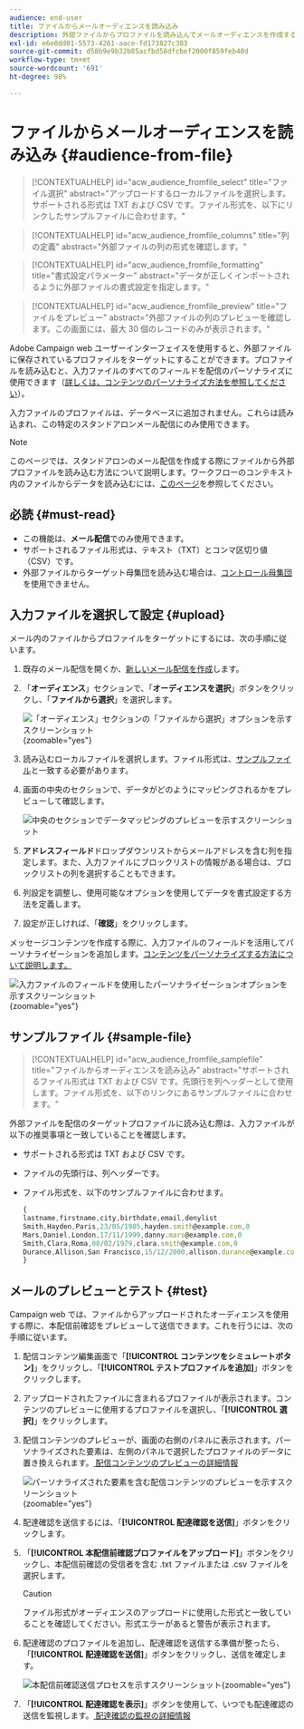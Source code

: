 ```yaml
---
audience: end-user
title: ファイルからメールオーディエンスを読み込み
description: 外部ファイルからプロファイルを読み込んでメールオーディエンスを作成する方法を学ぶ
exl-id: e6e0dd01-5573-4261-aace-fd173827c383
source-git-commit: d58b9e9b32b85acfbd58dfcbef2000f859feb40d
workflow-type: tm+mt
source-wordcount: '691'
ht-degree: 98%

---
```


# ファイルからメールオーディエンスを読み込み {#audience-from-file}

>[!CONTEXTUALHELP]
>id="acw_audience_fromfile_select"
>title="ファイル選択"
>abstract="アップロードするローカルファイルを選択します。サポートされる形式は TXT および CSV です。ファイル形式を、以下にリンクしたサンプルファイルに合わせます。"

>[!CONTEXTUALHELP]
>id="acw_audience_fromfile_columns"
>title="列の定義"
>abstract="外部ファイルの列の形式を確認します。"

>[!CONTEXTUALHELP]
>id="acw_audience_fromfile_formatting"
>title="書式設定パラメーター"
>abstract="データが正しくインポートされるように外部ファイルの書式設定を指定します。"

>[!CONTEXTUALHELP]
>id="acw_audience_fromfile_preview"
>title="ファイルをプレビュー"
>abstract="外部ファイルの列のプレビューを確認します。この画面には、最大 30 個のレコードのみが表示されます。"

Adobe Campaign web ユーザーインターフェイスを使用すると、外部ファイルに保存されているプロファイルをターゲットにすることができます。プロファイルを読み込むと、入力ファイルのすべてのフィールドを配信のパーソナライズに使用できます（[詳しくは、コンテンツのパーソナライズ方法を参照してください](../personalization/personalize.md)）。

入力ファイルのプロファイルは、データベースに追加されません。これらは読み込まれ、この特定のスタンドアロンメール配信にのみ使用できます。

>[!NOTE]
>
>このページでは、スタンドアロンのメール配信を作成する際にファイルから外部プロファイルを読み込む方法について説明します。ワークフローのコンテキスト内のファイルからデータを読み込むには、[このページ](../workflows/activities/load-file.md)を参照してください。

## 必読 {#must-read}

* この機能は、**メール配信**&#x200B;でのみ使用できます。
* サポートされるファイル形式は、テキスト（TXT）とコンマ区切り値（CSV）です。
* 外部ファイルからターゲット母集団を読み込む場合は、[コントロール母集団](control-group.md)を使用できません。

## 入力ファイルを選択して設定 {#upload}

メール内のファイルからプロファイルをターゲットにするには、次の手順に従います。

1. 既存のメール配信を開くか、[新しいメール配信を作成](../email/create-email.md)します。
1. 「**オーディエンス**」セクションで、「**オーディエンスを選択**」ボタンをクリックし、「**ファイルから選択**」を選択します。

   ![「オーディエンス」セクションの「ファイルから選択」オプションを示すスクリーンショット](assets/select-from-file.png){zoomable="yes"}

1. 読み込むローカルファイルを選択します。ファイル形式は、[サンプルファイル](#sample-file)と一致する必要があります。
1. 画面の中央のセクションで、データがどのようにマッピングされるかをプレビューして確認します。

   ![中央のセクションでデータマッピングのプレビューを示すスクリーンショット](assets/select-from-file-map.png)

1. **アドレスフィールド**&#x200B;ドロップダウンリストからメールアドレスを含む列を指定します。また、入力ファイルにブロックリストの情報がある場合は、ブロックリストの列を選択することもできます。
1. 列設定を調整し、使用可能なオプションを使用してデータを書式設定する方法を定義します。
1. 設定が正しければ、「**確認**」をクリックします。

メッセージコンテンツを作成する際に、入力ファイルのフィールドを活用してパーソナライゼーションを追加します。[コンテンツをパーソナライズする方法について説明します。](../personalization/personalize.md)

![入力ファイルのフィールドを使用したパーソナライゼーションオプションを示すスクリーンショット](assets/select-external-perso.png){zoomable="yes"}

## サンプルファイル {#sample-file}

>[!CONTEXTUALHELP]
>id="acw_audience_fromfile_samplefile"
>title="ファイルからオーディエンスを読み込み"
>abstract="サポートされるファイル形式は TXT および CSV です。先頭行を列ヘッダーとして使用します。ファイル形式を、以下のリンクにあるサンプルファイルに合わせます。"

外部ファイルを配信のターゲットプロファイルに読み込む際は、入力ファイルが以下の推奨事項と一致していることを確認します。

* サポートされる形式は TXT および CSV です。
* ファイルの先頭行は、列ヘッダーです。
* ファイル形式を、以下のサンプルファイルに合わせます。

  ```javascript
  {
  lastname,firstname,city,birthdate,email,denylist
  Smith,Hayden,Paris,23/05/1985,hayden.smith@example.com,0
  Mars,Daniel,London,17/11/1999,danny.mars@example.com,0
  Smith,Clara,Roma,08/02/1979,clara.smith@example.com,0
  Durance,Allison,San Francisco,15/12/2000,allison.durance@example.com,1
  }
  ```

## メールのプレビューとテスト {#test}

Campaign web では、ファイルからアップロードされたオーディエンスを使用する際に、本配信前確認をプレビューして送信できます。これを行うには、次の手順に従います。

1. 配信コンテンツ編集画面で「**[!UICONTROL コンテンツをシミュレートボタン]**」をクリックし、「**[!UICONTROL テストプロファイルを追加]**」ボタンをクリックします。

1. アップロードされたファイルに含まれるプロファイルが表示されます。コンテンツのプレビューに使用するプロファイルを選択し、「**[!UICONTROL 選択]**」をクリックします。

1. 配信コンテンツのプレビューが、画面の右側のパネルに表示されます。パーソナライズされた要素は、左側のパネルで選択したプロファイルのデータに置き換えられます。[ 配信コンテンツのプレビューの詳細情報 ](../preview-test/preview-content.md)

   ![パーソナライズされた要素を含む配信コンテンツのプレビューを示すスクリーンショット](assets/file-upload-preview.png){zoomable="yes"}

1. 配達確認を送信するには、「**[!UICONTROL 配達確認を送信]**」ボタンをクリックします。

1. 「**[!UICONTROL 本配信前確認プロファイルをアップロード]**」ボタンをクリックし、本配信前確認の受信者を含む .txt ファイルまたは .csv ファイルを選択します。

   >[!CAUTION]
   >
   >ファイル形式がオーディエンスのアップロードに使用した形式と一致していることを確認してください。形式エラーがあると警告が表示されます。

1. 配達確認のプロファイルを追加し、配達確認を送信する準備が整ったら、「**[!UICONTROL 配達確認を送信]**」ボタンをクリックし、送信を確定します。

   ![本配信前確認送信プロセスを示すスクリーンショット](assets/file-upload-test.png){zoomable="yes"}

1. 「**[!UICONTROL 配達確認を表示]**」ボタンを使用して、いつでも配達確認の送信を監視します。[ 配達確認の監視の詳細情報 ](../preview-test/test-deliveries.md#access-test-deliveries)